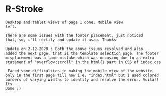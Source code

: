 # R-Stroke

<code>Desktop and tablet views of page 1 done. Mobile view left.</code>


<code>There are some issues with the footer placement, just noticed that, so, i'll rectify and update it asap. Thanks</code>

<code>Update on 2-12-2020 : Both the above issues resolved and also added the next page, that is the template selection page. The footer misplacement was a lame mistake which was occusing due to an extra statement of "overflow:scroll" in the html{} part in CSS of index.css <br> Faced some difficulties in making the mobile view of the website, only in the first page till now i.e. "index.html" but i used colored borders of varying widths to identify and resolve the error. Voila!! Its Done ;)</code>
